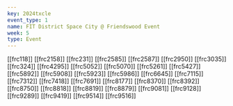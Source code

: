 ```yaml
---
key: 2024txcle
event_type: 1
name: FIT District Space City @ Friendswood Event
week: 5
type: Event
---
```

[[frc118]]
[[frc2158]]
[[frc231]]
[[frc2585]]
[[frc2587]]
[[frc2950]]
[[frc3035]]
[[frc324]]
[[frc4295]]
[[frc5052]]
[[frc5070]]
[[frc5261]]
[[frc5427]]
[[frc5892]]
[[frc5908]]
[[frc5923]]
[[frc5986]]
[[frc6645]]
[[frc7115]]
[[frc7312]]
[[frc7418]]
[[frc7691]]
[[frc8177]]
[[frc8370]]
[[frc8392]]
[[frc8750]]
[[frc8818]]
[[frc8819]]
[[frc8879]]
[[frc9081]]
[[frc9128]]
[[frc9289]]
[[frc9419]]
[[frc9514]]
[[frc9516]]
